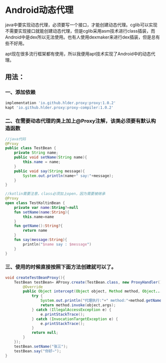 # Android动态代理
java中要实现动态代理，必须要写一个接口，才能创建动态代理。cglib可以实现不需要实现接口就能创建动态代理，但是cglib采用asm技术进行class插装，而Android中是dex所以无法使用。也有人使用dexmaker来进行dex插装，但是总有些不好用。

apt现在很多流行框架都有使用，所以我便用apt技术实现了Android中的动态代理。

## 用法：

### 一、添加依赖

```groovy
implementation 'io.github.hlder.proxy:proxy:1.0.2'
kapt 'io.github.hlder.proxy:proxy-compiler:1.0.2'
```

### 二、在需要动态代理的类上加上@Proxy注解，该类必须要有默认构造函数

```java
//java代码
@Proxy
public class TestBean {
    private String name;
    public void setName(String name){
        this.name = name;
    }
    public void say(String message){
        System.out.println(name+" say:"+message);
    }
}
```

```kotlin
//kotlin需要注意，class必须加上open，因为需要被继承
@Proxy
open class TestKoltinBean {
    private var name:String?=null
    fun setName(name:String){
        this.name=name
    }
    fun getName():String?{
        return name
    }
    fun say(message:String){
        println("$name say : $message")
    }
}
```

### 三、使用的时候直接按照下面方法创建就可以了。

```java
void createTestBeanProxy(){
    TestBean testBean= AProxy.create(TestBean.class, new ProxyHandler() {
        @Override
        public Object intercept(Object object, Method method, Object... args) {
            try {
                System.out.println("代理执行:"+" method:"+method.getName()+"  args:"+args);
                return method.invoke(object,args);
            } catch (IllegalAccessException e) {
                e.printStackTrace();
            } catch (InvocationTargetException e) {
                e.printStackTrace();
            }
            return null;
        }
    });
    testBean.setName("张三");
    testBean.say("你好~");
}
```

